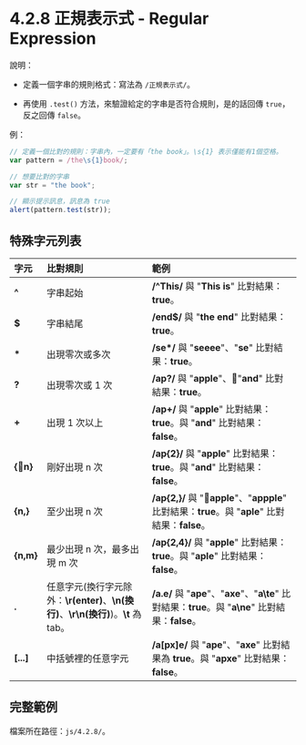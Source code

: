 # 4.2.8 正規表示式 - Regular Expression

說明：

* 定義一個字串的規則格式：寫法為 `/正規表示式/`。

* 再使用 `.test()` 方法，來驗證給定的字串是否符合規則，是的話回傳 `true`，反之回傳 `false`。

例：

```js
// 定義一個比對的規則：字串內，一定要有「the book」。\s{1} 表示僅能有1個空格。
var pattern = /the\s{1}book/;

// 想要比對的字串
var str = "the book";

// 顯示提示訊息，訊息為 true
alert(pattern.test(str));
```

## 特殊字元列表

| 字元 | 比對規則 | 範例 |
| :--- | :--- | :--- |
| **^** | 字串起始 | **/^This/** 與 "**This is**" 比對結果：**true**。 |
| **$** | 字串結尾 | **/end$/** 與 "**the end**" 比對結果：**true**。 |
| **\*** | 出現零次或多次 | **/se\*/** 與 "**seeee**"、"**se**" 比對結果：**true**。 |
| **?** | 出現零次或 1 次 | **/ap?/** 與 "**apple**"、"**and**" 比對結果：**true**。 |
| **+** | 出現 1 次以上 | **/ap+/** 與 "**apple**" 比對結果：**true**。與 "**and**" 比對結果：**false**。 |
| **{n}** | 剛好出現 n 次 | **/ap{2}/** 與 "**apple**" 比對結果：**true**。與 "**and**" 比對結果：**false**。 |
| **{n,}** | 至少出現 n 次 | **/ap{2,}/** 與 "**apple**"、"**appple**" 比對結果：**true**。與 "**aple**" 比對結果：**false**。 |
| **{n,m}** | 最少出現 n 次，最多出現 m 次 | **/ap{2,4}/** 與 "**apple**" 比對結果：**true**。與 "**aple**" 比對結果：**false**。 |
| **.** | 任意字元\(換行字元除外：**\r\(enter\)**、**\n\(換行\)**、**\r\n\(換行\)**\)。**\t** 為 tab。 | **/a.e/** 與 "**ape**"、"**axe**"、"**a\te**" 比對結果：**true**。與 "**a\ne**" 比對結果：**false**。 |
| **\[...\]** | 中括號裡的任意字元 | **/a\[px\]e/** 與 "**ape**"、"**axe**" 比對結果為 **true**。與 "**apxe**" 比對結果：**false**。 |

## 完整範例

檔案所在路徑：`js/4.2.8/`。


